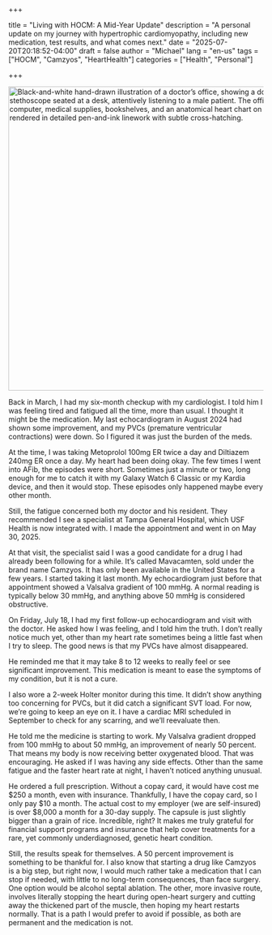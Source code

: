 +++

title = "Living with HOCM: A Mid-Year Update"
description = "A personal update on my journey with hypertrophic cardiomyopathy, including new medication, test results, and what comes next."
date = "2025-07-20T20:18:52-04:00"
draft = false
author = "Michael"
lang = "en-us"
tags = ["HOCM", "Camzyos", "HeartHealth"]
categories = ["Health", "Personal"]

+++



<img src="/uploads/heart-condition-checkup-ink-illustration.png" alt="Black-and-white hand-drawn illustration of a doctor’s office, showing a doctor with a stethoscope seated at a desk, attentively listening to a male patient. The office includes a computer, medical supplies, bookshelves, and an anatomical heart chart on the wall, all rendered in detailed pen-and-ink linework with subtle cross-hatching." width="600" />



Back in March, I had my six-month checkup with my cardiologist. I told him I was feeling tired and fatigued all the time, more than usual. I thought it might be the medication. My last echocardiogram in August 2024 had shown some improvement, and my PVCs (premature ventricular contractions) were down. So I figured it was just the burden of the meds.

At the time, I was taking Metoprolol 100mg ER twice a day and Diltiazem 240mg ER once a day. My heart had been doing okay. The few times I went into AFib, the episodes were short. Sometimes just a minute or two, long enough for me to catch it with my Galaxy Watch 6 Classic or my Kardia device, and then it would stop. These episodes only happened maybe every other month.

Still, the fatigue concerned both my doctor and his resident. They recommended I see a specialist at Tampa General Hospital, which USF Health is now integrated with. I made the appointment and went in on May 30, 2025.

At that visit, the specialist said I was a good candidate for a drug I had already been following for a while. It’s called Mavacamten, sold under the brand name Camzyos. It has only been available in the United States for a few years. I started taking it last month. My echocardiogram just before that appointment showed a Valsalva gradient of 100 mmHg. A normal reading is typically below 30 mmHg, and anything above 50 mmHg is considered obstructive.

On Friday, July 18, I had my first follow-up echocardiogram and visit with the doctor. He asked how I was feeling, and I told him the truth. I don’t really notice much yet, other than my heart rate sometimes being a little fast when I try to sleep. The good news is that my PVCs have almost disappeared.

He reminded me that it may take 8 to 12 weeks to really feel or see significant improvement. This medication is meant to ease the symptoms of my condition, but it is not a cure.

I also wore a 2-week Holter monitor during this time. It didn’t show anything too concerning for PVCs, but it did catch a significant SVT load. For now, we’re going to keep an eye on it. I have a cardiac MRI scheduled in September to check for any scarring, and we’ll reevaluate then.

He told me the medicine is starting to work. My Valsalva gradient dropped from 100 mmHg to about 50 mmHg, an improvement of nearly 50 percent. That means my body is now receiving better oxygenated blood. That was encouraging. He asked if I was having any side effects. Other than the same fatigue and the faster heart rate at night, I haven’t noticed anything unusual.

He ordered a full prescription. Without a copay card, it would have cost me $250 a month, even with insurance. Thankfully, I have the copay card, so I only pay $10 a month. The actual cost to my employer (we are self-insured) is over $8,000 a month for a 30-day supply. The capsule is just slightly bigger than a grain of rice. Incredible, right? It makes me truly grateful for financial support programs and insurance that help cover treatments for a rare, yet commonly underdiagnosed, genetic heart condition.

Still, the results speak for themselves. A 50 percent improvement is something to be thankful for. I also know that starting a drug like Camzyos is a big step, but right now, I would much rather take a medication that I can stop if needed, with little to no long-term consequences, than face surgery. One option would be alcohol septal ablation. The other, more invasive route, involves literally stopping the heart during open-heart surgery and cutting away the thickened part of the muscle, then hoping my heart restarts normally. That is a path I would prefer to avoid if possible, as both are permanent and the medication is not.